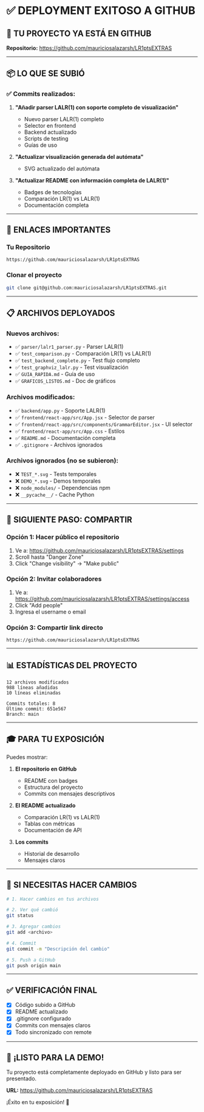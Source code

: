 # ✅ DEPLOYMENT EXITOSO A GITHUB

## 🎉 TU PROYECTO YA ESTÁ EN GITHUB

**Repositorio:** https://github.com/mauriciosalazarsh/LR1ptsEXTRAS

---

## 📦 LO QUE SE SUBIÓ

### ✅ Commits realizados:

1. **"Añadir parser LALR(1) con soporte completo de visualización"**
   - Nuevo parser LALR(1) completo
   - Selector en frontend
   - Backend actualizado
   - Scripts de testing
   - Guías de uso

2. **"Actualizar visualización generada del autómata"**
   - SVG actualizado del autómata

3. **"Actualizar README con información completa de LALR(1)"**
   - Badges de tecnologías
   - Comparación LR(1) vs LALR(1)
   - Documentación completa

---

## 🔗 ENLACES IMPORTANTES

### Tu Repositorio
```
https://github.com/mauriciosalazarsh/LR1ptsEXTRAS
```

### Clonar el proyecto
```bash
git clone git@github.com:mauriciosalazarsh/LR1ptsEXTRAS.git
```

---

## 📋 ARCHIVOS DEPLOYADOS

### Nuevos archivos:
- ✅ `parser/lalr1_parser.py` - Parser LALR(1)
- ✅ `test_comparison.py` - Comparación LR(1) vs LALR(1)
- ✅ `test_backend_complete.py` - Test flujo completo
- ✅ `test_graphviz_lalr.py` - Test visualización
- ✅ `GUIA_RAPIDA.md` - Guía de uso
- ✅ `GRAFICOS_LISTOS.md` - Doc de gráficos

### Archivos modificados:
- ✅ `backend/app.py` - Soporte LALR(1)
- ✅ `frontend/react-app/src/App.jsx` - Selector de parser
- ✅ `frontend/react-app/src/components/GrammarEditor.jsx` - UI selector
- ✅ `frontend/react-app/src/App.css` - Estilos
- ✅ `README.md` - Documentación completa
- ✅ `.gitignore` - Archivos ignorados

### Archivos ignorados (no se subieron):
- ❌ `TEST_*.svg` - Tests temporales
- ❌ `DEMO_*.svg` - Demos temporales
- ❌ `node_modules/` - Dependencias npm
- ❌ `__pycache__/` - Cache Python

---

## 🚀 SIGUIENTE PASO: COMPARTIR

### Opción 1: Hacer público el repositorio
1. Ve a: https://github.com/mauriciosalazarsh/LR1ptsEXTRAS/settings
2. Scroll hasta "Danger Zone"
3. Click "Change visibility" → "Make public"

### Opción 2: Invitar colaboradores
1. Ve a: https://github.com/mauriciosalazarsh/LR1ptsEXTRAS/settings/access
2. Click "Add people"
3. Ingresa el username o email

### Opción 3: Compartir link directo
```
https://github.com/mauriciosalazarsh/LR1ptsEXTRAS
```

---

## 📊 ESTADÍSTICAS DEL PROYECTO

```
12 archivos modificados
988 líneas añadidas
10 líneas eliminadas

Commits totales: 8
Último commit: 651e567
Branch: main
```

---

## 🎓 PARA TU EXPOSICIÓN

Puedes mostrar:

1. **El repositorio en GitHub**
   - README con badges
   - Estructura del proyecto
   - Commits con mensajes descriptivos

2. **El README actualizado**
   - Comparación LR(1) vs LALR(1)
   - Tablas con métricas
   - Documentación de API

3. **Los commits**
   - Historial de desarrollo
   - Mensajes claros

---

## 🔧 SI NECESITAS HACER CAMBIOS

```bash
# 1. Hacer cambios en tus archivos

# 2. Ver qué cambió
git status

# 3. Agregar cambios
git add <archivo>

# 4. Commit
git commit -m "Descripción del cambio"

# 5. Push a GitHub
git push origin main
```

---

## ✅ VERIFICACIÓN FINAL

- [x] Código subido a GitHub
- [x] README actualizado
- [x] .gitignore configurado
- [x] Commits con mensajes claros
- [x] Todo sincronizado con remote

---

## 🎉 ¡LISTO PARA LA DEMO!

Tu proyecto está completamente deployado en GitHub y listo para ser presentado.

**URL:** https://github.com/mauriciosalazarsh/LR1ptsEXTRAS

¡Éxito en tu exposición! 🚀
